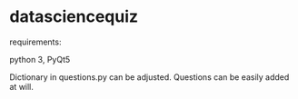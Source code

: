 # datasciencequiz

requirements:

python 3,
PyQt5

Dictionary in questions.py can be adjusted. Questions can be easily added at will. 
